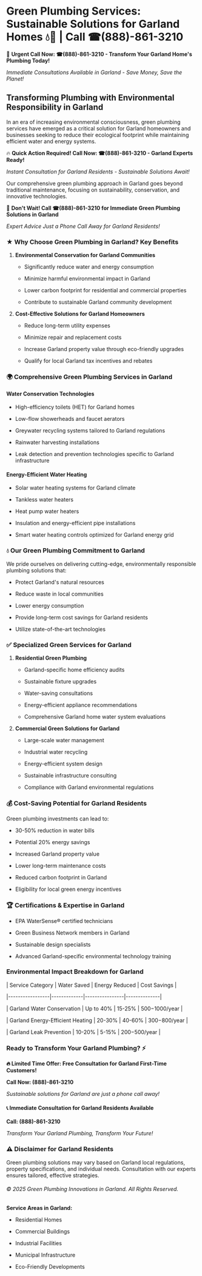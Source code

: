 # Green Plumbing Services: Sustainable Solutions for Garland Homes 💧🌿 | Call ☎(888)-861-3210

🚨 **Urgent Call Now: ☎(888)-861-3210 - Transform Your Garland Home's Plumbing Today!**
*Immediate Consultations Available in Garland - Save Money, Save the Planet!*

## Transforming Plumbing with Environmental Responsibility in Garland

In an era of increasing environmental consciousness, green plumbing services have emerged as a critical solution for Garland homeowners and businesses seeking to reduce their ecological footprint while maintaining efficient water and energy systems. 

🔥 **Quick Action Required! Call Now: ☎(888)-861-3210 - Garland Experts Ready!**
*Instant Consultation for Garland Residents - Sustainable Solutions Await!*

Our comprehensive green plumbing approach in Garland goes beyond traditional maintenance, focusing on sustainability, conservation, and innovative technologies.

🚨 **Don't Wait! Call ☎(888)-861-3210 for Immediate Green Plumbing Solutions in Garland**
*Expert Advice Just a Phone Call Away for Garland Residents!*

### ★ Why Choose Green Plumbing in Garland? Key Benefits

1. **Environmental Conservation for Garland Communities** 
   - Significantly reduce water and energy consumption
   - Minimize harmful environmental impact in Garland
   - Lower carbon footprint for residential and commercial properties
   - Contribute to sustainable Garland community development

2. **Cost-Effective Solutions for Garland Homeowners** 
   - Reduce long-term utility expenses
   - Minimize repair and replacement costs
   - Increase Garland property value through eco-friendly upgrades
   - Qualify for local Garland tax incentives and rebates

### 🌍 Comprehensive Green Plumbing Services in Garland

#### Water Conservation Technologies
- High-efficiency toilets (HET) for Garland homes
- Low-flow showerheads and faucet aerators
- Greywater recycling systems tailored to Garland regulations
- Rainwater harvesting installations
- Leak detection and prevention technologies specific to Garland infrastructure

#### Energy-Efficient Water Heating
- Solar water heating systems for Garland climate
- Tankless water heaters
- Heat pump water heaters
- Insulation and energy-efficient pipe installations
- Smart water heating controls optimized for Garland energy grid

### 💧 Our Green Plumbing Commitment to Garland

We pride ourselves on delivering cutting-edge, environmentally responsible plumbing solutions that:
- Protect Garland's natural resources
- Reduce waste in local communities
- Lower energy consumption
- Provide long-term cost savings for Garland residents
- Utilize state-of-the-art technologies

### ✅ Specialized Green Services for Garland

1. **Residential Green Plumbing**
   - Garland-specific home efficiency audits
   - Sustainable fixture upgrades
   - Water-saving consultations
   - Energy-efficient appliance recommendations
   - Comprehensive Garland home water system evaluations

2. **Commercial Green Solutions for Garland**
   - Large-scale water management
   - Industrial water recycling
   - Energy-efficient system design
   - Sustainable infrastructure consulting
   - Compliance with Garland environmental regulations

### 💰 Cost-Saving Potential for Garland Residents

Green plumbing investments can lead to:
- 30-50% reduction in water bills
- Potential 20% energy savings
- Increased Garland property value
- Lower long-term maintenance costs
- Reduced carbon footprint in Garland
- Eligibility for local green energy incentives

### 🏆 Certifications & Expertise in Garland

- EPA WaterSense® certified technicians
- Green Business Network members in Garland
- Sustainable design specialists
- Advanced Garland-specific environmental technology training

### Environmental Impact Breakdown for Garland

| Service Category | Water Saved | Energy Reduced | Cost Savings |
|-----------------|-------------|----------------|--------------|
| Garland Water Conservation | Up to 40% | 15-25% | $500-$1000/year |
| Garland Energy-Efficient Heating | 20-30% | 40-60% | $300-$800/year |
| Garland Leak Prevention | 10-20% | 5-15% | $200-$500/year |

### Ready to Transform Your Garland Plumbing? ⚡

**🔥 Limited Time Offer: Free Consultation for Garland First-Time Customers!**

**Call Now: (888)-861-3210**
*Sustainable solutions for Garland are just a phone call away!*

#### 📞 Immediate Consultation for Garland Residents Available

**Call: (888)-861-3210**
*Transform Your Garland Plumbing, Transform Your Future!*

### ⚠️ Disclaimer for Garland Residents

Green plumbing solutions may vary based on Garland local regulations, property specifications, and individual needs. Consultation with our experts ensures tailored, effective strategies.

###### © 2025 Green Plumbing Innovations in Garland. All Rights Reserved.

**Service Areas in Garland:** 
- Residential Homes
- Commercial Buildings
- Industrial Facilities
- Municipal Infrastructure
- Eco-Friendly Developments